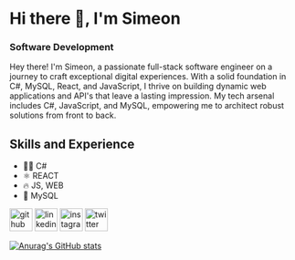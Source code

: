 # Hi there 👋, I'm Simeon
### Software Development
Hey there! I'm Simeon, a passionate full-stack software engineer on a journey to craft exceptional digital experiences. With a solid foundation in C#, MySQL, React, and JavaScript, I thrive on building dynamic web applications and API's that leave a lasting impression. My tech arsenal includes C#, JavaScript, and MySQL, empowering me to architect robust solutions from front to back.

## Skills and Experience
* 👨‍💻 C# 
* ⚛️ REACT 
* 🔥 JS, WEB 
* 📘 MySQL 



[<img src='https://cdn.jsdelivr.net/npm/simple-icons@3.0.1/icons/github.svg' alt='github' height='40'>](https://github.com/SimeonCoded)  [<img src='https://cdn.jsdelivr.net/npm/simple-icons@3.0.1/icons/linkedin.svg' alt='linkedin' height='40'>](https://www.linkedin.com/in/simeon-olawore-4439291a3/)  [<img src='https://cdn.jsdelivr.net/npm/simple-icons@3.0.1/icons/instagram.svg' alt='instagram' height='40'>](https://www.instagram.com/simeon.coded/)  [<img src='https://cdn.jsdelivr.net/npm/simple-icons@3.0.1/icons/twitter.svg' alt='twitter' height='40'>](https://twitter.com/OlaworeSimeon)  


[![Anurag's GitHub stats](https://github-readme-stats.vercel.app/api?username=SimeonCoded)](https://github.com/anuraghazra/github-readme-stats)
